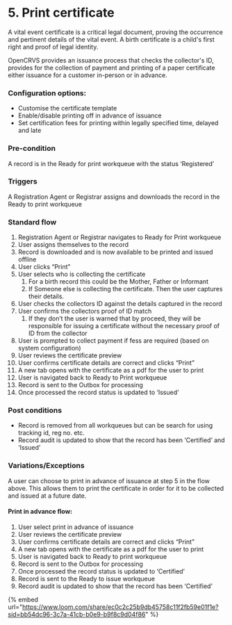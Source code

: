 # 5. Print certificate

A vital event certificate is a critical legal document, proving the occurrence and pertinent details of the vital event. A birth certificate is a child's first right and proof of legal identity.

OpenCRVS provides an issuance process that checks the collector's ID, provides for the collection of payment and printing of a paper certificate either issuance for a customer in-person or in advance.

### **Configuration options:**

* Customise the certificate template
* Enable/disable printing off in advance of issuance
* Set certification fees for printing within legally specified time, delayed and late

### **Pre-condition**

A record is in the Ready for print workqueue with the status ‘Registered’

### **Triggers**

A Registration Agent or Registrar assigns and downloads the record in the Ready to print workqueue

### **Standard flow**

1. Registration Agent or Registrar navigates to Ready for Print workqueue
2. User assigns themselves to the record
3. Record is downloaded and is now available to be printed and issued offline
4. User clicks “Print”
5. User selects who is collecting the certificate
   1. For a birth record this could be the Mother, Father or Informant
   2. If Someone else is collecting the certificate. Then the user captures their details.
6. User checks the collectors ID against the details captured in the record
7. User confirms the collectors proof of ID match
   1. If they don’t the user is warned that by proceed, they will be responsible for issuing a certificate without the necessary proof of ID from the collector
8. User is prompted to collect payment if fess are required (based on system configuration)
9. User reviews the certificate preview
10. User confirms certificate details are correct and clicks “Print”
11. A new tab opens with the certificate as a pdf for the user to print
12. User is navigated back to Ready to Print workqueue
13. Record is sent to the Outbox for processing
14. Once processed the record status is updated to ‘Issued’

### **Post conditions**

* Record is removed from all workqueues but can be search for using tracking id, reg no. etc.
* Record audit is updated to show that the record has been ‘Certified’ and ‘Issued’

### **Variations/Exceptions**

A user can choose to print in advance of issuance at step 5 in the flow above. This allows them to print the certificate in order for it to be collected and issued at a future date.

#### Print in advance flow:

1. User select print in advance of issuance
2. User reviews the certificate preview
3. User confirms certificate details are correct and clicks “Print”
4. A new tab opens with the certificate as a pdf for the user to print
5. User is navigated back to Ready to print workqueue
6. Record is sent to the Outbox for processing
7. Once processed the record status is updated to ‘Certified’
8. Record is sent to the Ready to issue workqueue
9. Record audit is updated to show that the record has been ‘Certified’

{% embed url="https://www.loom.com/share/ec0c2c25b9db45758c11f2fb59e01f1e?sid=bb54dc96-3c7a-41cb-b0e9-b9f8c9d04f86" %}
